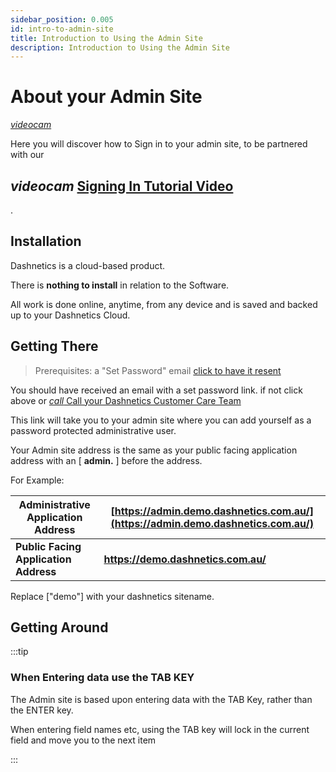 ```yaml
---
sidebar_position: 0.005
id: intro-to-admin-site
title: Introduction to Using the Admin Site
description: Introduction to Using the Admin Site
---
```


# About your Admin Site
[<i className="material-icons-h1 end">videocam</i>](/vids/Dashnetics-Unboxing.mp4)

Here you will discover how to Sign in to your admin site, to be partnered with our <h2><i className="material-icons-h2">videocam</i> [Signing In Tutorial Video](/vids/Dashnetics-SigningIn.mp4)</h2>.

## Installation

Dashnetics is a cloud-based product.

There is **nothing to install** in relation to the Software.

All work is done online, anytime, from any device and is saved and backed up to your Dashnetics Cloud.


## Getting There

> Prerequisites: a "Set Password" email [click to have it resent](mailto:help@dashnetics.com.au?subject=send_user_setup_email)


You should have received an email with a set password link. if not click above or <a href="tel:+61294999544"> <i className="material-icons">call</i> Call your Dashnetics Customer Care Team</a>

This link will take you to your admin site where you can add yourself as a password protected administrative user.

Your Admin site address is the same as your public facing application address with an [ **admin.** ] before the address.

For Example:


|Administrative Application Address | [https://admin.demo.dashnetics.com.au/](https://admin.demo.dashnetics.com.au/) |  
| ----------------------|-------------------------- |
|**Public Facing Application Address** | [ **https://demo.dashnetics.com.au/** ](https://demo.dashnetics.com.au/) |

Replace ["demo"] with your dashnetics sitename.

## Getting Around


:::tip  <h3 className="white inline"> When Entering data use the TAB KEY</h3>

The Admin site is based upon entering data with the TAB Key, rather than the ENTER key.

When entering field names etc, using the TAB key will lock in the current field and move you to the next item

:::
